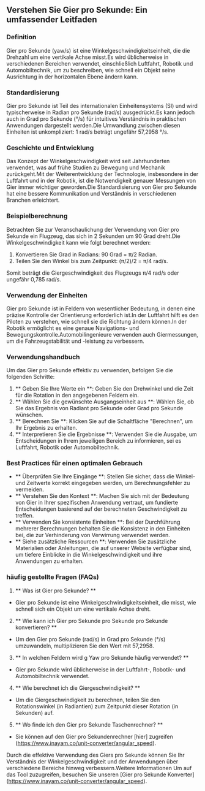 ## Verstehen Sie Gier pro Sekunde: Ein umfassender Leitfaden

### Definition
Gier pro Sekunde (yaw/s) ist eine Winkelgeschwindigkeitseinheit, die die Drehzahl um eine vertikale Achse misst.Es wird üblicherweise in verschiedenen Bereichen verwendet, einschließlich Luftfahrt, Robotik und Automobiltechnik, um zu beschreiben, wie schnell ein Objekt seine Ausrichtung in der horizontalen Ebene ändern kann.

### Standardisierung
Gier pro Sekunde ist Teil des internationalen Einheitensystems (SI) und wird typischerweise in Radian pro Sekunde (rad/s) ausgedrückt.Es kann jedoch auch in Grad pro Sekunde (°/s) für intuitives Verständnis in praktischen Anwendungen dargestellt werden.Die Umwandlung zwischen diesen Einheiten ist unkompliziert: 1 rad/s beträgt ungefähr 57,2958 °/s.

### Geschichte und Entwicklung
Das Konzept der Winkelgeschwindigkeit wird seit Jahrhunderten verwendet, was auf frühe Studien zu Bewegung und Mechanik zurückgeht.Mit der Weiterentwicklung der Technologie, insbesondere in der Luftfahrt und in der Robotik, ist die Notwendigkeit genauer Messungen von Gier immer wichtiger geworden.Die Standardisierung von Gier pro Sekunde hat eine bessere Kommunikation und Verständnis in verschiedenen Branchen erleichtert.

### Beispielberechnung
Betrachten Sie zur Veranschaulichung der Verwendung von Gier pro Sekunde ein Flugzeug, das sich in 2 Sekunden um 90 Grad dreht.Die Winkelgeschwindigkeit kann wie folgt berechnet werden:

1. Konvertieren Sie Grad in Radians: 90 Grad = π/2 Radian.
2. Teilen Sie den Winkel bis zum Zeitpunkt: (π/2)/2 = π/4 rad/s.

Somit beträgt die Giergeschwindigkeit des Flugzeugs π/4 rad/s oder ungefähr 0,785 rad/s.

### Verwendung der Einheiten
Gier pro Sekunde ist in Feldern von wesentlicher Bedeutung, in denen eine präzise Kontrolle der Orientierung erforderlich ist.In der Luftfahrt hilft es den Piloten zu verstehen, wie schnell sie die Richtung ändern können.In der Robotik ermöglicht es eine genaue Navigations- und Bewegungskontrolle.Automobilingenieure verwenden auch Giermessungen, um die Fahrzeugstabilität und -leistung zu verbessern.

### Verwendungshandbuch
Um das Gier pro Sekunde effektiv zu verwenden, befolgen Sie die folgenden Schritte:

1. ** Geben Sie Ihre Werte ein **: Geben Sie den Drehwinkel und die Zeit für die Rotation in den angegebenen Feldern ein.
2. ** Wählen Sie die gewünschte Ausgangseinheit aus **: Wählen Sie, ob Sie das Ergebnis von Radiant pro Sekunde oder Grad pro Sekunde wünschen.
3. ** Berechnen Sie **: Klicken Sie auf die Schaltfläche "Berechnen", um Ihr Ergebnis zu erhalten.
4. ** Interpretieren Sie die Ergebnisse **: Verwenden Sie die Ausgabe, um Entscheidungen in Ihrem jeweiligen Bereich zu informieren, sei es Luftfahrt, Robotik oder Automobiltechnik.

### Best Practices für einen optimalen Gebrauch
- ** Überprüfen Sie Ihre Eingänge **: Stellen Sie sicher, dass die Winkel- und Zeitwerte korrekt eingegeben werden, um Berechnungsfehler zu vermeiden.
- ** Verstehen Sie den Kontext **: Machen Sie sich mit der Bedeutung von Gier in Ihrer spezifischen Anwendung vertraut, um fundierte Entscheidungen basierend auf der berechneten Geschwindigkeit zu treffen.
- ** Verwenden Sie konsistente Einheiten **: Bei der Durchführung mehrerer Berechnungen behalten Sie die Konsistenz in den Einheiten bei, die zur Verhinderung von Verwirrung verwendet werden.
- ** Siehe zusätzliche Ressourcen **: Verwenden Sie zusätzliche Materialien oder Anleitungen, die auf unserer Website verfügbar sind, um tiefere Einblicke in die Winkelgeschwindigkeit und ihre Anwendungen zu erhalten.

### häufig gestellte Fragen (FAQs)

1. ** Was ist Gier pro Sekunde? **
- Gier pro Sekunde ist eine Winkelgeschwindigkeitseinheit, die misst, wie schnell sich ein Objekt um eine vertikale Achse dreht.

2. ** Wie kann ich Gier pro Sekunde pro Sekunde pro Sekunde konvertieren? **
- Um den Gier pro Sekunde (rad/s) in Grad pro Sekunde (°/s) umzuwandeln, multiplizieren Sie den Wert mit 57,2958.

3. ** In welchen Feldern wird g Yaw pro Sekunde häufig verwendet? **
- Gier pro Sekunde wird üblicherweise in der Luftfahrt-, Robotik- und Automobiltechnik verwendet.

4. ** Wie berechnet ich die Giergeschwindigkeit? **
- Um die Giergeschwindigkeit zu berechnen, teilen Sie den Rotationswinkel (in Radiantien) zum Zeitpunkt dieser Rotation (in Sekunden) auf.

5. ** Wo finde ich den Gier pro Sekunde Taschenrechner? **
- Sie können auf den Gier pro Sekundenrechner [hier] zugreifen (https://www.inayam.co/unit-converter/angular_speed).

Durch die effektive Verwendung des Giers pro Sekunde können Sie Ihr Verständnis der Winkelgeschwindigkeit und der Anwendungen über verschiedene Bereiche hinweg verbessern.Weitere Informationen Um auf das Tool zuzugreifen, besuchen Sie unseren [Gier pro Sekunde Konverter] (https://www.inayam.co/unit-converter/angular_speed).